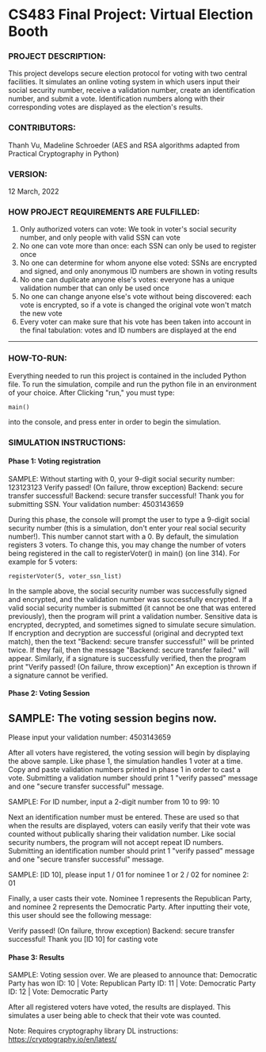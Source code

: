 # CS483 Final Project: Virtual Election Booth

### PROJECT DESCRIPTION: 
This project develops secure election protocol for voting with two central facilities. It simulates an online voting system in which users input their social security number, receive a validation number, create an identification number, and submit a vote. Identification numbers along with their corresponding votes are displayed as the election's results.

### CONTRIBUTORS: 
Thanh Vu, Madeline Schroeder 
	(AES and RSA algorithms adapted from Practical Cryptography in Python)

### VERSION: 
12 March, 2022
### HOW PROJECT REQUIREMENTS ARE FULFILLED:
1. Only authorized voters can vote: We took in voter's social security number, and only people with valid SSN can vote
2. No one can vote more than once: each SSN can only be used to register once
3. No one can determine for whom anyone else voted: SSNs are encrypted and signed, and only anonymous ID numbers are shown in voting results
4. No one can duplicate anyone else's votes: everyone has a unique validation number that can only be used once
5. No one can change anyone else's vote without being discovered: each vote is encrypted, so if a vote is changed the original vote won't match the new vote
6. Every voter can make sure that his vote has been taken into account in the final tabulation: votes and ID numbers are displayed at the end
-------------------------------------------------------
### HOW-TO-RUN:
Everything needed to run this project is contained in the included Python file.
To run the simulation, compile and run the python file in an environment of your choice. After Clicking "run," you must type:
	
	main()

into the console, and press enter in order to begin the simulation.

### SIMULATION INSTRUCTIONS:
#### Phase 1: Voting registration
SAMPLE:
Without starting with 0, your 9-digit social security number: 123123123
Verify passed! (On failure, throw exception)
Backend: secure transfer successful!
Backend: secure transfer successful!
Thank you for submitting SSN. Your validation number:  4503143659

During this phase, the console will prompt the user to type a 9-digit social
security number (this is a simulation, don't enter your real social security
number!). This number cannot start with a 0. By default, the simulation registers
3 voters. To change this, you may change the number of voters being registered in
the call to registerVoter() in main() (on line 314). For example for 5 voters: 

	registerVoter(5, voter_ssn_list)
	
In the sample above, the social security number was successfully signed and encrypted, 
and the validation number was successfully encrypted. If a valid social security number 
is submitted (it cannot be one that was entered previously), then the program will print
a validation number. Sensitive data is encrypted, decrypted, and sometimes signed 
to simulate secure simulation. If encryption and decryption are successful (original 
and decrypted text match), then the text "Backend: secure transfer successful!"
will be printed twice. If they fail, then the message "Backend: 
secure transfer failed." will appear. Similarly, if a signature is successfully
verified, then the program print "Verify passed! (On failure, throw exception)"
An exception is thrown if a signature cannot be verified. 
	
#### Phase 2: Voting Session
SAMPLE:
The voting session begins now.
---------------------------------------------

Please input your validation number: 4503143659

After all voters have registered, the voting session will begin by displaying the
above sample. Like phase 1, the simulation handles 1 voter at a time. Copy and 
paste validation numbers printed in phase 1 in order to cast a vote. Submitting a 
validation number should print 1 "verify passed" message and one "secure transfer 
successful" message.

SAMPLE:
For ID number, input a 2-digit number from 10 to 99: 10

Next an identification number must be entered. These are used so that when the 
results are displayed, voters can easily verify that their vote was counted without
publically sharing their validation number. Like social security numbers, the program
will not accept repeat ID numbers. Submitting an identification number should print
1 "verify passed" message and one "secure transfer successful" message.

SAMPLE: 
[ID 10], please input 1 / 01 for nominee 1 or 2 / 02 for nominee 2: 01

Finally, a user casts their vote. Nominee 1 represents the Republican Party, and
nominee 2 represents the Democratic Party. After inputting their vote, this user
should see the following message: 

Verify passed! (On failure, throw exception)
Backend: secure transfer successful!
Thank you [ID 10] for casting vote

#### Phase 3: Results

SAMPLE:
Voting session over. We are pleased to announce that:
Democratic Party has won
ID: 10 | Vote: Republican Party
ID: 11 | Vote: Democratic Party
ID: 12 | Vote: Democratic Party

After all registered voters have voted, the results are displayed. This simulates
a user being able to check that their vote was counted.
	
Note: Requires cryptography library DL instructions: https://cryptography.io/en/latest/